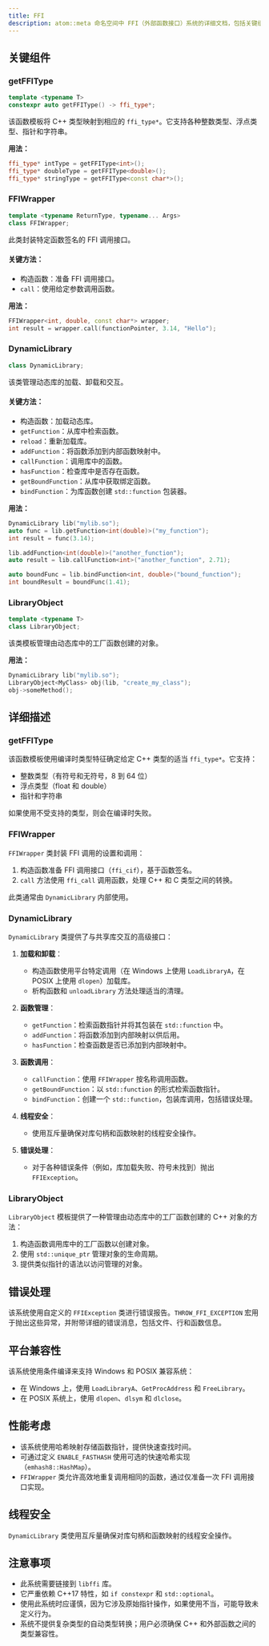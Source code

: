 ```yaml
---
title: FFI
description: atom::meta 命名空间中 FFI（外部函数接口）系统的详细文档，包括关键组件、函数模板、类描述、错误处理、平台兼容性、性能考虑和使用示例。  
---
```


## 关键组件

### getFFIType

```cpp
template <typename T>
constexpr auto getFFIType() -> ffi_type*;
```

该函数模板将 C++ 类型映射到相应的 `ffi_type*`。它支持各种整数类型、浮点类型、指针和字符串。

**用法：**

```cpp
ffi_type* intType = getFFIType<int>();
ffi_type* doubleType = getFFIType<double>();
ffi_type* stringType = getFFIType<const char*>();
```

### FFIWrapper

```cpp
template <typename ReturnType, typename... Args>
class FFIWrapper;
```

此类封装特定函数签名的 FFI 调用接口。

#### 关键方法：

- 构造函数：准备 FFI 调用接口。
- `call`：使用给定参数调用函数。

**用法：**

```cpp
FFIWrapper<int, double, const char*> wrapper;
int result = wrapper.call(functionPointer, 3.14, "Hello");
```

### DynamicLibrary

```cpp
class DynamicLibrary;
```

该类管理动态库的加载、卸载和交互。

#### 关键方法：

- 构造函数：加载动态库。
- `getFunction`：从库中检索函数。
- `reload`：重新加载库。
- `addFunction`：将函数添加到内部函数映射中。
- `callFunction`：调用库中的函数。
- `hasFunction`：检查库中是否存在函数。
- `getBoundFunction`：从库中获取绑定函数。
- `bindFunction`：为库函数创建 `std::function` 包装器。

**用法：**

```cpp
DynamicLibrary lib("mylib.so");
auto func = lib.getFunction<int(double)>("my_function");
int result = func(3.14);

lib.addFunction<int(double)>("another_function");
auto result = lib.callFunction<int>("another_function", 2.71);

auto boundFunc = lib.bindFunction<int, double>("bound_function");
int boundResult = boundFunc(1.41);
```

### LibraryObject

```cpp
template <typename T>
class LibraryObject;
```

该类模板管理由动态库中的工厂函数创建的对象。

**用法：**

```cpp
DynamicLibrary lib("mylib.so");
LibraryObject<MyClass> obj(lib, "create_my_class");
obj->someMethod();
```

## 详细描述

### getFFIType

该函数模板使用编译时类型特征确定给定 C++ 类型的适当 `ffi_type*`。它支持：

- 整数类型（有符号和无符号，8 到 64 位）
- 浮点类型（float 和 double）
- 指针和字符串

如果使用不受支持的类型，则会在编译时失败。

### FFIWrapper

`FFIWrapper` 类封装 FFI 调用的设置和调用：

1. 构造函数准备 FFI 调用接口（`ffi_cif`），基于函数签名。
2. `call` 方法使用 `ffi_call` 调用函数，处理 C++ 和 C 类型之间的转换。

此类通常由 `DynamicLibrary` 内部使用。

### DynamicLibrary

`DynamicLibrary` 类提供了与共享库交互的高级接口：

1. **加载和卸载**：

   - 构造函数使用平台特定调用（在 Windows 上使用 `LoadLibraryA`，在 POSIX 上使用 `dlopen`）加载库。
   - 析构函数和 `unloadLibrary` 方法处理适当的清理。

2. **函数管理**：

   - `getFunction`：检索函数指针并将其包装在 `std::function` 中。
   - `addFunction`：将函数添加到内部映射以供后用。
   - `hasFunction`：检查函数是否已添加到内部映射中。

3. **函数调用**：

   - `callFunction`：使用 `FFIWrapper` 按名称调用函数。
   - `getBoundFunction`：以 `std::function` 的形式检索函数指针。
   - `bindFunction`：创建一个 `std::function`，包装库调用，包括错误处理。

4. **线程安全**：

   - 使用互斥量确保对库句柄和函数映射的线程安全操作。

5. **错误处理**：
   - 对于各种错误条件（例如，库加载失败、符号未找到）抛出 `FFIException`。

### LibraryObject

`LibraryObject` 模板提供了一种管理由动态库中的工厂函数创建的 C++ 对象的方法：

1. 构造函数调用库中的工厂函数以创建对象。
2. 使用 `std::unique_ptr` 管理对象的生命周期。
3. 提供类似指针的语法以访问管理的对象。

## 错误处理

该系统使用自定义的 `FFIException` 类进行错误报告。`THROW_FFI_EXCEPTION` 宏用于抛出这些异常，并附带详细的错误消息，包括文件、行和函数信息。

## 平台兼容性

该系统使用条件编译来支持 Windows 和 POSIX 兼容系统：

- 在 Windows 上，使用 `LoadLibraryA`、`GetProcAddress` 和 `FreeLibrary`。
- 在 POSIX 系统上，使用 `dlopen`、`dlsym` 和 `dlclose`。

## 性能考虑

- 该系统使用哈希映射存储函数指针，提供快速查找时间。
- 可通过定义 `ENABLE_FASTHASH` 使用可选的快速哈希实现（`emhash8::HashMap`）。
- `FFIWrapper` 类允许高效地重复调用相同的函数，通过仅准备一次 FFI 调用接口实现。

## 线程安全

`DynamicLibrary` 类使用互斥量确保对库句柄和函数映射的线程安全操作。

## 注意事项

- 此系统需要链接到 `libffi` 库。
- 它严重依赖 C++17 特性，如 `if constexpr` 和 `std::optional`。
- 使用此系统时应谨慎，因为它涉及原始指针操作，如果使用不当，可能导致未定义行为。
- 系统不提供复杂类型的自动类型转换；用户必须确保 C++ 和外部函数之间的类型兼容性。
